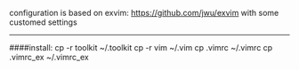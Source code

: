 configuration is based on exvim: <https://github.com/jwu/exvim> with some customed settings

------------------------
####install:
    cp -r toolkit ~/.toolkit
    cp -r vim ~/.vim
    cp .vimrc ~/.vimrc
    cp .vimrc_ex ~/.vimrc_ex

